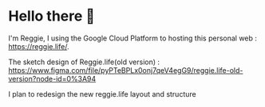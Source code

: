 # Hello there 👋

I'm Reggie, I using the Google Cloud Platform to hosting this personal web : https://reggie.life/.

The sketch design of Reggie.life(old version) : https://www.figma.com/file/pyPTeBPLx0onj7qeV4egG9/reggie.life-old-version?node-id=0%3A94

I plan to redesign the new reggie.life layout and structure
